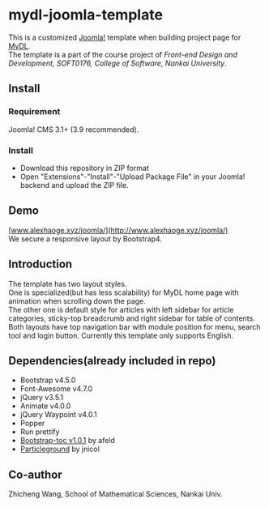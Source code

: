 # mydl-joomla-template
This is a customized [Joomla!]() template when building project page for [MyDL](https://github.com/Alexhaoge/MyDL).   
The template is a part of the course project of *Front-end Design and Development, SOFT0176, College of Software, Nankai University*.

## Install
### Requirement
Joomla! CMS 3.1+ (3.9 recommended).
### Install
* Download this repository in ZIP format
* Open "Extensions"-"Install"-"Upload Package File" in your Joomla! backend and upload the ZIP file.

## Demo
[www.alexhaoge.xyz/joomla/](http://www.alexhaoge.xyz/joomla/)  
We secure a responsive layout by Bootstrap4.

## Introduction
The template has two layout styles.  
One is specialized(but has less scalability) for MyDL home page with animation when scrolling down the page.   
The other one is default style for articles with left sidebar for article categories, sticky-top breadcrumb and right sidebar for table of contents.  
Both layouts have top navigation bar with module position for menu, search tool and login button. Currently this template only supports English.

## Dependencies(already included in repo)
* Bootstrap v4.5.0
* Font-Awesome v4.7.0
* jQuery v3.5.1
* Animate v4.0.0
* jQuery Waypoint v4.0.1
* Popper
* Run prettify
* [Bootstrap-toc v1.0.1](https://github.com/afeld/bootstrap-toc/releases) by afeld
* [Particleground](https://github.com/jnicol/particleground/) by jnicol

## Co-author
Zhicheng Wang, School of Mathematical Sciences, Nankai Univ.
